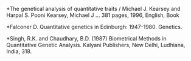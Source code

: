 
*The genetical analysis of quantitative traits / Michael J. Kearsey and Harpal S. Pooni Kearsey, Michael J ... 381 pages, 1996, English, Book

*Falconer D. Quantitative genetics in Edinburgh: 1947-1980. Genetics.

*Singh, R.K. and Chaudhary, B.D. (1987) Biometrical Methods in Quantitative Genetic Analysis. Kalyani Publishers, New Delhi, Ludhiana, India, 318.
